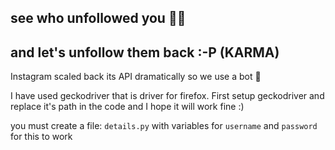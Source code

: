 ## see who unfollowed you 🙎‍♂️
## and let's unfollow them back :-P (KARMA)

Instagram scaled back its API dramatically so we use a bot 🤖

I have used geckodriver that is driver for firefox.
First setup geckodriver and replace it's path in the code and I hope it will work fine :)


you must create a file: `details.py` with variables for
`username` and `password` for this to work
